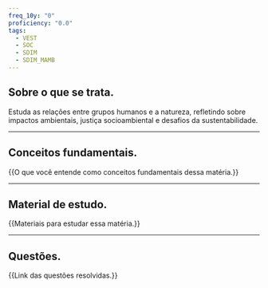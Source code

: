```yaml
---
freq_10y: "0"
proficiency: "0.0"
tags:
  - VEST
  - SOC
  - SDIM
  - SDIM_MAMB
---
```

## Sobre o que se trata.

Estuda as relações entre grupos humanos e a natureza, refletindo sobre impactos ambientais, justiça socioambiental e desafios da sustentabilidade.

--- 
## Conceitos fundamentais.

{{O que você entende como conceitos fundamentais dessa matéria.}}

---
## Material de estudo.

{{Materiais para estudar essa matéria.}}

--- 
## Questões.

{{Link das questões resolvidas.}}